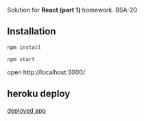 Solution for **React (part 1)** homework. BSA-20

## Installation

`npm install`

`npm start`

open http://localhost:3000/

## heroku deploy

[deployed app](https://hmwrk-react.herokuapp.com/)

